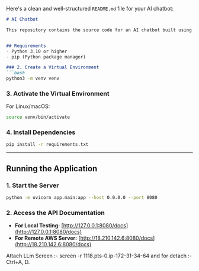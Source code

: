 

Here's a clean and well-structured `README.md` file for your AI chatbot:  

```markdown
# AI Chatbot

This repository contains the source code for an AI chatbot built using FastAPI. Follow the steps below to set up and run the application locally or on a remote server.


## Requirements
- Python 3.10 or higher
- pip (Python package manager)

### 2. Create a Virtual Environment
```bash
python3 -m venv venv
```

### 3. Activate the Virtual Environment
For Linux/macOS:
```bash
source venv/bin/activate
```

### 4. Install Dependencies
```bash
pip install -r requirements.txt
```

---

## Running the Application

### 1. Start the Server
```bash
python -m uvicorn app.main:app --host 0.0.0.0 --port 8080
```

### 2. Access the API Documentation
- **For Local Testing:** [http://127.0.0.1:8080/docs](http://127.0.0.1:8080/docs)  
- **For Remote AWS Server:** [http://18.210.142.6:8080/docs](http://18.210.142.6:8080/docs)

Attach LLm Screen :- screen -r 1118.pts-0.ip-172-31-34-64
and for detach :- Ctrl+A, D.